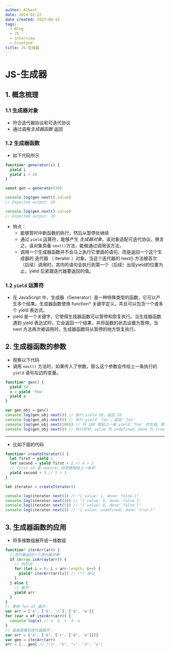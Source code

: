```yaml
---
author: Albert
date: 2024-02-22
date created: 2023-09-14
tags:
  - Blog
  - JS
  - interview
  - Frontend
title: JS-生成器
---
```


# JS-生成器

## 1. 概念梳理

### 1.1 生成器对象

- 符合迭代器协议和可迭代协议
- 通过调用*生成器函数* 返回

### 1.2 生成器函数

- 如下代码所示

```js
function* generator(i) {
  yield i
  yield i + 10
}

const gen = generator(10)

console.log(gen.next().value)
// Expected output: 10

console.log(gen.next().value)
// Expected output: 20
```

- 特点：
  - 能够暂时中断函数的执行，然后从暂停处继续
  - 通过 `yield` 运算符，能够产生 _生成器对象_，该对象适配可迭代协议，换言之，该对象具备 `next()`方法，能做通过调用该方法，
  - 调用一个生成器函数并不会马上执行它里面的语句，而是返回一个这个生成器的 迭代器 （ iterator ）对象。当这个迭代器的 next() 方法被首次（后续）调用时，其内的语句会执行到第一个（后续）出现yield的位置为止，yield 后紧跟迭代器要返回的值。

### 1.2 `yield` 运算符

- 在 JavaScript 中，生成器（Generator）是一种特殊类型的函数，它可以产生多个结果。生成器函数使用 function\* 关键字定义，并且可以包含一个或多个 yield 表达式。
- yield 是一个关键字，它使得生成器函数可以暂停和恢复执行。当生成器函数遇到 yield 表达式时，它会返回一个结果，并将函数的状态设置为暂停。当 next 方法再次被调用时，生成器函数将从暂停的地方恢复执行。

## 2. 生成器函数的参数

- 观察以下代码
- 调用 `next()` 方法时，如果传入了参数，那么这个参数会传给上一条执行的 `yield` 语句左边的变量。

```js
function* gen() {
  yield 10
  x = yield 'foo'
  yield x
}

var gen_obj = gen()
console.log(gen_obj.next()) // 执行 yield 10，返回 10
console.log(gen_obj.next()) // 执行 yield 'foo'，返回 'foo'
console.log(gen_obj.next(100)) // 将 100 赋给上一条 yield 'foo' 的左值，即执行 x=100，返回 100
console.log(gen_obj.next()) // 执行完毕，value 为 undefined，done 为 true
```

---

- 比如下面的代码

```js
function* createIterator() {
  let first = yield 1
  let second = yield first + 2 // 4 + 2
  // first =4 是 next(4) 将参数赋给上一条的
  yield second + 3 // 5 + 3
}

let iterator = createIterator()

console.log(iterator.next()) // "{ value: 1, done: false }"
console.log(iterator.next(4)) // "{ value: 6, done: false }"
console.log(iterator.next(5)) // "{ value: 8, done: false }"
console.log(iterator.next()) // "{ value: undefined, done: true }"
```

## 3. 生成器函数的应用

- 将多维数组展开成一维数组

```js
function* iterArr(arr) {
  //迭代器返回一个迭代器对象
  if (Array.isArray(arr)) {
    // 内节点
    for (let i = 0; i < arr.length; i++) {
      yield* iterArr(arr[i]) // (*) 递归
    }
  } else {
    // 离开
    yield arr
  }
}
// 使用 for-of 遍历：
var arr = ['a', ['b', 'c'], ['d', 'e']]
for (var x of iterArr(arr)) {
  console.log(x) // a  b  c  d  e
}
// 或者直接将迭代器展开：
var arr = ['a', ['b', ['c', ['d', 'e']]]]
var gen = iterArr(arr)
arr = [...gen] // ["a", "b", "c", "d", "e"]
```
